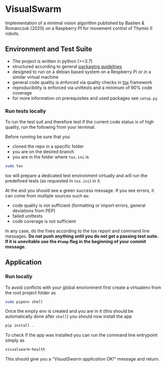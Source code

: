 # VisualSwarm
Implementation of a minimal vision algorithm published by Bastien &amp; Romanczuk (2020) on a Raspberry PI for movement control of Thymio II robots.

## Environment and Test Suite
 * The project is written in python (>=3.7)
 * structured according to general [packaging guidelines](https://packaging.python.org/)
 * designed to run on a debian based system on a Respberry Pi or in a similar virtual machine
 * general code quality is enforced via quality checks in [tox](https://tox.readthedocs.io/en/latest/) framework
 * reproducibility is enforced via unittests and a minimum of 90% code coverage
 * for more information on prerequisites and used packages see `setup.py`

### Run tests locally
To run the test suit and therefore test if the current code status is of high quality, run the following from your terminal. 

Before running be sure that you 
 * cloned the repo in a specific folder 
 * you are on the desired branch
 * you are in the folder where `tox.ini` is
 
```bash
sudo tox
```

tox will prepare a dedicated test environment virtually and will run the predefined tests (as requested in `tox.ini`) in it.

At the and you should see a green success message. If you see errors, it can come from multiple sources such as:
 * code quality is not sufficient (formatting or import errors, general deviations from PEP)
 * failed unittests
 * code coverage is not sufficient

In any case, do the fixes according to the tox report and command line messages. **Do not push anything until you do not get a passing test suite. 
If it is unevitable use the `#temp` flag in the beginning of your commit message.**

## Application
### Run locally
To avoid conflicts with your global environment first create a virtualenv from the root project folder as
```bash
sudo pipenv shell
```

Once the empty env is created and you are in it (this should be automatically done after `shell`) you should now install the app
```bash
pip install .
```

To check if the app was installed you can run the command line entrypoint simply as
```bash
visualswarm-health
```

This should give you a _"VisualSwarm application OK!"_ message and return.